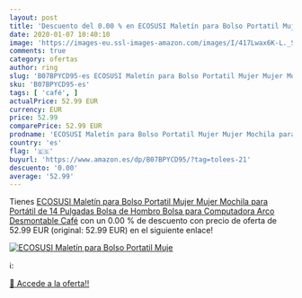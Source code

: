 ```yaml
---
layout: post
title: 'Descuento del 0.00 % en ECOSUSI Maletín para Bolso Portatil Muje'
date: 2020-01-07 10:40:10
image: 'https://images-eu.ssl-images-amazon.com/images/I/417Lwax6K-L._SL200_.jpg'
comments: true
category: ofertas
author: ring
slug: 'B07BPYCD95-es ECOSUSI Maletín para Bolso Portatil Mujer Mujer Mochila...'
sku: 'B07BPYCD95-es'
tags: [ 'café', ]
actualPrice: 52.99 EUR
currency: EUR
price: 52.99
comparePrice: 52.99 EUR
prodname: 'ECOSUSI Maletín para Bolso Portatil Mujer Mujer Mochila para Portátil de 14 Pulgadas Bolsa de Hombro Bolsa para Computadora Arco Desmontable Café'
country: 'es'
flag: '🇪🇸'
buyurl: 'https://www.amazon.es/dp/B07BPYCD95/?tag=tolees-21'
descuento: '0.00'
average: '52.99'
---
```


Tienes [ECOSUSI Maletín para Bolso Portatil Mujer Mujer Mochila para Portátil de 14 Pulgadas Bolsa de Hombro Bolsa para Computadora Arco Desmontable Café](https://www.amazon.es/dp/B07BPYCD95/?tag=tolees-21) con un 0.00 % de descuento con precio de oferta de 52.99 EUR (original: 52.99 EUR) en el siguiente enlace!

[![ECOSUSI Maletín para Bolso Portatil Muje](https://images-eu.ssl-images-amazon.com/images/I/417Lwax6K-L._SL200_.jpg)](https://www.amazon.es/dp/B07BPYCD95/?tag=tolees-21)

ℹ️:


[🛒 Accede a la oferta!!](https://www.amazon.es/dp/B07BPYCD95/?tag=tolees-21)
